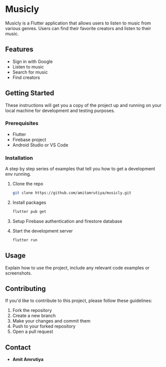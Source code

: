 # Musicly

Musicly is a Flutter application that allows users to listen to music from various genres. Users can find their favorite creators and listen to their music.

## Features

- Sign in with Google
- Listen to music
- Search for music
- Find creators

## Getting Started

These instructions will get you a copy of the project up and running on your local machine for development and testing purposes.

### Prerequisites

- Flutter
- Firebase project
- Android Studio or VS Code

### Installation 

A step by step series of examples that tell you how to get a development env running.

1. Clone the repo
   ```sh
   git clone https://github.com/amitamrutiya/musicly.git

2. Install packages
    ```sh
    flutter pub get
    ```
3. Setup Firebase authentication and firestore database

4. Start the development server
    ```sh
    flutter run
    ```

## Usage
Explain how to use the project, include any relevant code examples or screenshots.

## Contributing
If you'd like to contribute to this project, please follow these guidelines:
1. Fork the repository
2. Create a new branch
3. Make your changes and commit them
4. Push to your forked repository
5. Open a pull request

## Contact
- **Amit Amrutiya**
